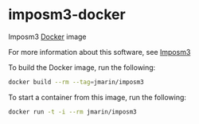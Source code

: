 imposm3-docker
==============

Imposm3 [Docker](https://docker.io) image

For more information about this software, see [Imposm3](https://github.com/omniscale/imposm3)

To build the Docker image, run the following:

```bash
docker build --rm --tag=jmarin/imposm3
```

To start a container from this image, run the following:

```bash
docker run -t -i --rm jmarin/imposm3
```
